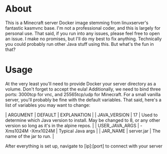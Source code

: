 # About

This is a Minecraft server Docker image stemming from linuxserver's fantastic kasmvnc base.
I'm not a professional coder, and this is largely for personal use. 
That said, if you run into any issues, please feel free to open an issue. I make no promises, but I'll do my best to fix anything.
Technically you could probably run other Java stuff using this. But what's the fun in that?

# Usage

At the very least you'll need to provide Docker your server directory as a volume. Don't forget to accept the eula!
Additionally, we need to bind three ports: 3000tcp for vnc, and 25565tcp/udp for Minecraft.
For a small vanilla server, you'll probably be fine with the default variables. That said, here's a list of variables you may want to change:

| ARGUMENT | DEFAULT | EXPLANATION |
| JAVA_VERSION | 17 | Used to determine which Java version to install. May be changed to 8, or any other version so long as it's in the alpine repos. |
| USER_JAVA_ARGS | -Xms1024M -Xmx1024M | Typical Java args |
| JAR_NAME | server.jar | The name of the jar to run. | 

After everything is set up, navigate to [ip]:[port] to connect with your server